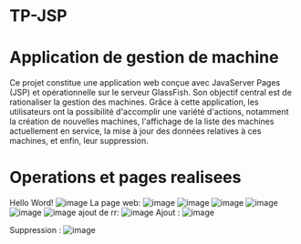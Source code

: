 # TP-JSP
# Application de gestion de machine
Ce projet constitue une application web conçue avec JavaServer Pages (JSP) et opérationnelle sur le serveur GlassFish. Son objectif central est de rationaliser la gestion des machines. Grâce à cette application, les utilisateurs ont la possibilité d'accomplir une variété d'actions, notamment la création de nouvelles machines, l'affichage de la liste des machines actuellement en service, la mise à jour des données relatives à ces machines, et enfin, leur suppression.


# Operations et pages realisees
Hello Word!
![image](https://github.com/WafaaK/TP-JSP/assets/147450674/d754b50e-f40f-4127-963a-58780c68c35f)
La page web:
![image](https://github.com/WafaaK/TP-JSP/assets/147450674/524e155e-5714-4f8e-b866-a7f7b74d1456)
![image](https://github.com/WafaaK/TP-JSP/assets/147450674/8fc5994e-922b-4ee2-ac40-8a39a80f48ea)
![image](https://github.com/WafaaK/TP-JSP/assets/147450674/42eea952-4496-413a-9d9b-4c747141856f)
![image](https://github.com/WafaaK/TP-JSP/assets/147450674/6265893a-623b-4d6d-963a-a81f97f3ad12)
![image](https://github.com/WafaaK/TP-JSP/assets/147450674/a7ed04c8-e68c-42d6-9fb0-9f8441e82a56)
![image](https://github.com/WafaaK/TP-JSP/assets/147450674/28784de7-c3bb-4d48-a4e2-5c89e45a38ea)
ajout de rr:
![image](https://github.com/WafaaK/TP-JSP/assets/147450674/caef323f-e181-4faf-ac74-fa05128be79d)
Ajout :
![image](https://github.com/WafaaK/TP-JSP/assets/147450674/03203b41-f28e-4f19-9107-53c8ee758b79)

Suppression :
![image](https://github.com/WafaaK/TP-JSP/assets/147450674/047bfc9a-059d-4711-856c-0a884617d49b)


